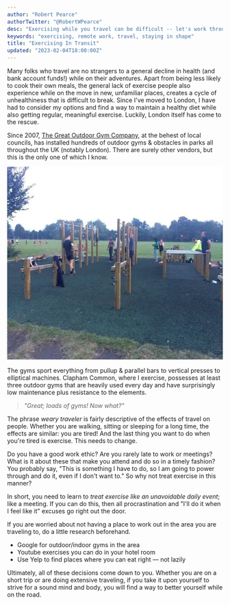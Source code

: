 ```yaml
---
author: "Robert Pearce"
authorTwitter: "@RobertWPearce"
desc: "Exercising while you travel can be difficult -- let's work through this."
keywords: "exercising, remote work, travel, staying in shape"
title: "Exercising In Transit"
updated: "2023-02-04T18:00:00Z"
---
```


Many folks who travel are no strangers to a general decline in health (and bank
account funds!) while on their adventures. Apart from being less likely to cook
their own meals, the general lack of exercise people also experience while on
the move in new, unfamiliar places, creates a cycle of unhealthiness that is
difficult to break. Since I've moved to London, I have had to consider my
options and find a way to maintain a healthy diet while also getting regular,
meaningful exercise. Luckily, London itself has come to the rescue.

Since 2007, [The Great Outdoor Gym
Company](http://www.tgogc.com/Gyms "The Great Outdoor Gym Company"), at the
behest of local councils, has installed hundreds of outdoor gyms &amp; obstacles
in parks all throughout the UK (notably London). There are surely other vendors,
but this is the only one of which I know.

<img
  alt="Outdoor gym with pull-up bars in Clapham Common"
  decoding="async"
  height="450"
  loading="lazy"
  src="/images/exercising-outdoor-gym.webp"
/>

The gyms sport everything from pullup &amp; parallel bars to vertical presses to
elliptical machines. Clapham Common, where I exercise, possesses at least three
outdoor gyms that are heavily used every day and have surprisingly low
maintenance plus resistance to the elements.

> _&quot;Great; loads of gyms! Now what?&quot;_

The phrase _weary traveler_ is fairly descriptive of the effects of travel on
people. Whether you are walking, sitting or sleeping for a long time, the
effects are similar: you are tired! And the last thing you want to do when
you're tired is exercise. This needs to change.

Do you have a good work ethic? Are you rarely late to work or meetings? What is
it about these that make you attend and do so in a timely fashion? You probably
say, &quot;This is something I have to do, so I am going to power through and do
it, even if I don't want to.&quot; So why not treat exercise in this manner?

In short, you need to learn to _treat exercise like an unavoidable daily event_;
like a meeting. If you can do this, then all procrastination and &quot;I'll do
it when I feel like it&quot; excuses go right out the door.

If you are worried about not having a place to work out in the area you are
traveling to, do a little research beforehand.

* Google for outdoor/indoor gyms in the area
* Youtube exercises you can do in your hotel room
* Use Yelp to find places where you can eat right &mdash; not lazily

Ultimately, all of these decisions come down to you. Whether you are on a short
trip or are doing extensive traveling, if you take it upon yourself to strive
for a sound mind and body, you will find a way to better yourself while on the
road.
